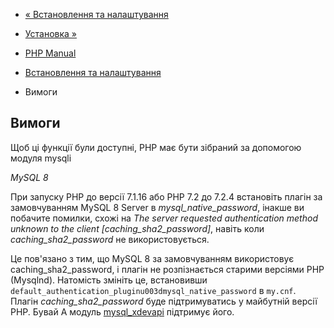 - [« Встановлення та налаштування](mysqli.setup.md)
- [Установка »](mysqli.installation.md)

- [PHP Manual](index.md)
- [Встановлення та налаштування](mysqli.setup.md)
- Вимоги

## Вимоги

Щоб ці функції були доступні, PHP має бути зібраний за допомогою
модуля mysqli

*MySQL 8*

При запуску PHP до версії 7.1.16 або PHP 7.2 до 7.2.4 встановіть плагін
за замовчуванням MySQL 8 Server в *mysql_native_password*, інакше ви побачите
помилки, схожі на *The server requested authentication method unknown
to the client \[caching_sha2_password\]*, навіть коли
*caching_sha2_password* не використовується.

Це пов'язано з тим, що MySQL 8 за замовчуванням використовує
caching_sha2_password, і плагін не розпізнається старими версіями PHP
(Mysqlnd). Натомість змініть це, встановивши
`default_authentication_pluginu003dmysql_native_password` в `my.cnf`. Плагін
*caching_sha2_password* буде підтримуватись у майбутній версії PHP. Бувай
А модуль [mysql_xdevapi](book.mysql-xdevapi.md) підтримує його.
